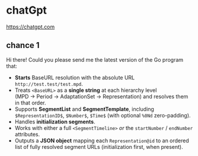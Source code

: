 # chatGpt

https://chatgpt.com

## chance 1

Hi there! Could you please send me the latest version of the Go program that:

- **Starts** BaseURL resolution with the absolute URL `http://test.test/test.mpd`.
- Treats `<BaseURL>` as a **single string** at each hierarchy level  
  (MPD → Period → AdaptationSet → Representation) and resolves them in that order.
- Supports **SegmentList** and **SegmentTemplate**, including  
  `$RepresentationID$`, `$Number$`, `$Time$` (with optional `%0Nd` zero-padding).
- Handles **initialization segments**.
- Works with either a full `<SegmentTimeline>` *or* the `startNumber` / `endNumber` attributes.
- Outputs a **JSON object** mapping each `Representation@id` to an ordered list of fully resolved segment URLs (initialization first, when present).
